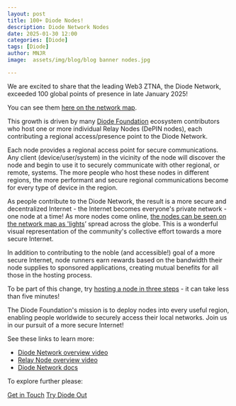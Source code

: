 ```yaml
---
layout: post
title: 100+ Diode Nodes!
description: Diode Network Nodes
date: 2025-01-30 12:00
categories: [Diode]
tags: [Diode]
author: MNJR
image: 	assets/img/blog/blog banner nodes.jpg

---
```

We are excited to share that the leading Web3 ZTNA, the Diode Network, exceeded 100 global points of presence in late January 2025!   

You can see them [here on the network map](https://diode.io/network/#/).

This growth is driven by many [Diode Foundation](https://diode.foundation/docs/about.html) ecosystem contributors who host one or more individual Relay Nodes (DePIN nodes), each contributing a regional access/presence point to the Diode Network.

Each node provides a regional access point for secure communications.  Any client (device/user/system) in the vicinity of the node will discover the node and begin to use it to securely communicate with other regional, or remote, systems. The more people who host these nodes in different regions, the more performant and secure regional communications become for every type of device in the region.

As people contribute to the Diode Network, the result is a more secure and decentralized Internet - the Internet becomes everyone's private network - one node at a time!  As more nodes come online, [the nodes can be seen on the network map as 'lights](https://diode.io/network/#/)’ spread across the globe.  This is a wonderful visual representation of the community's collective effort towards a more secure Internet. 

In addition to contributing to the noble (and accessible!) goal of a more secure Internet, node runners earn rewards based on the bandwidth their node supplies to sponsored applications, creating mutual benefits for all those in the hosting process.

To be part of this change, try [hosting a node in three steps](https://network.docs.diode.io/docs/) - it can take less than five minutes! 

The Diode Foundation's mission is to deploy nodes into every useful region, enabling people worldwide to securely access their local networks. Join us in our pursuit of a more secure Internet!

See these links to learn more:

* [Diode Network overview video](https://www.youtube.com/watch?v=6_-r1ARlivs&feature=youtu.be)
* [Relay Node overview video](https://www.youtube.com/watch?v=tVyptO7prf0&feature=youtu.be)
* [Diode Network docs](https://diode.foundation/docs/diode_network.html)

To explore further please:
<div class="story__buttons">
  <a href="{{"https://contactdiode.paperform.co"}}" class="btn" target="">Get in Touch</a>
  <a href="#download-app" class="btn popup-open" target="">Try Diode Out</a>
</div>


